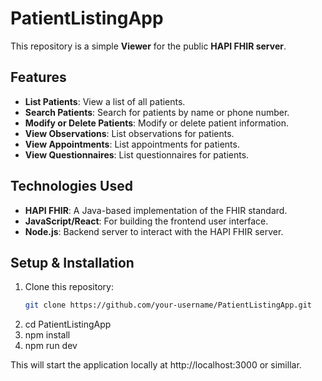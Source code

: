 # PatientListingApp

This repository is a simple **Viewer** for the public **HAPI FHIR server**.

## Features

- **List Patients**: View a list of all patients.
- **Search Patients**: Search for patients by name or phone number.
- **Modify or Delete Patients**: Modify or delete patient information.
- **View Observations**: List observations for patients.
- **View Appointments**: List appointments for patients.
- **View Questionnaires**: List questionnaires for patients.

## Technologies Used

- **HAPI FHIR**: A Java-based implementation of the FHIR standard.
- **JavaScript/React**: For building the frontend user interface.
- **Node.js**: Backend server to interact with the HAPI FHIR server.

## Setup & Installation

1. Clone this repository:
   ```bash
   git clone https://github.com/your-username/PatientListingApp.git

2. cd PatientListingApp
3. npm install
4. npm run dev

This will start the application locally at http://localhost:3000 or simillar.
